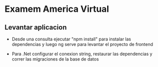 # Examem America Virtual

## Levantar aplicacion

- Desde una consulta ejecutar "npm install" para instalar las dependencias y luego ng serve para levantar el proyecto de frontend

- Para .Net configurar el conexion string, restaurar las dependencias y correr las migraciones de la base de datos
